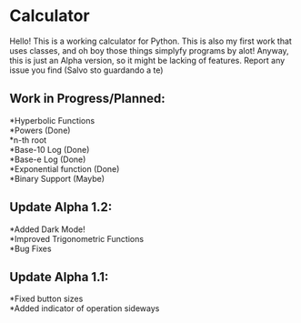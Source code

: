 # Calculator
Hello!
This is a working calculator for Python. This is also my first work that uses classes, and oh boy those things simplyfy programs by alot!
Anyway, this is just an Alpha version, so it might be lacking of features.
Report any issue you find (Salvo sto guardando a te)

<h2>Work in Progress/Planned:</h2>
*Hyperbolic Functions <br>
*Powers (Done) <br>
*n-th root <br>
*Base-10 Log (Done)<br>
*Base-e Log (Done)<br>
*Exponential function (Done)<br>
*Binary Support (Maybe)

<h2>Update Alpha 1.2: </h2>
*Added Dark Mode! <br>
*Improved Trigonometric Functions <br>
*Bug Fixes

<h2>Update Alpha 1.1: </h2>
 *Fixed button sizes <br>
 *Added indicator of operation sideways
